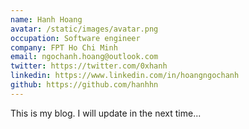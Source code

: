 ```yaml
---
name: Hanh Hoang
avatar: /static/images/avatar.png
occupation: Software engineer
company: FPT Ho Chi Minh
email: ngochanh.hoang@outlook.com
twitter: https://twitter.com/0xhanh
linkedin: https://www.linkedin.com/in/hoangngochanh
github: https://github.com/hanhhn
---
```


This is my blog. I will update in the next time...
